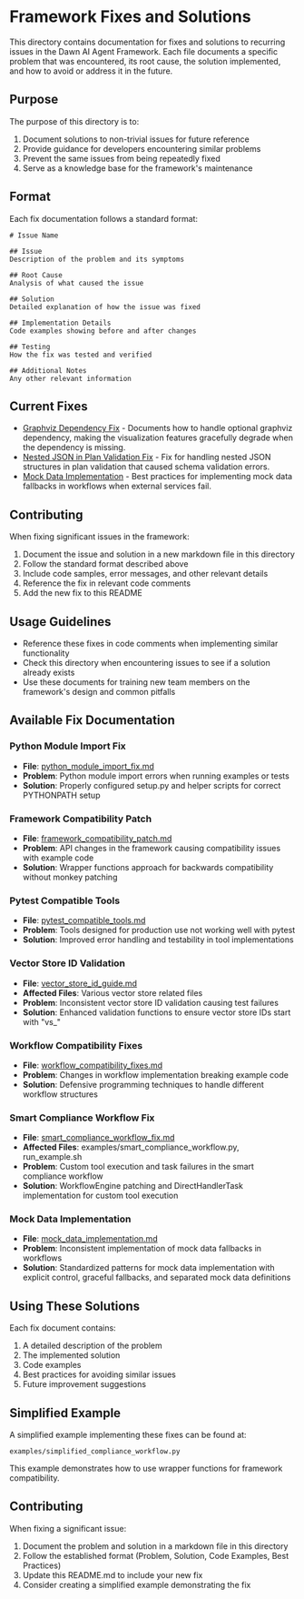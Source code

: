 # Framework Fixes and Solutions

This directory contains documentation for fixes and solutions to recurring issues in the Dawn AI Agent Framework. Each file documents a specific problem that was encountered, its root cause, the solution implemented, and how to avoid or address it in the future.

## Purpose

The purpose of this directory is to:

1. Document solutions to non-trivial issues for future reference
2. Provide guidance for developers encountering similar problems
3. Prevent the same issues from being repeatedly fixed
4. Serve as a knowledge base for the framework's maintenance

## Format

Each fix documentation follows a standard format:

```
# Issue Name

## Issue
Description of the problem and its symptoms

## Root Cause
Analysis of what caused the issue

## Solution
Detailed explanation of how the issue was fixed

## Implementation Details
Code examples showing before and after changes

## Testing
How the fix was tested and verified

## Additional Notes
Any other relevant information
```

## Current Fixes

- [Graphviz Dependency Fix](graphviz_dependency_fix.md) - Documents how to handle optional graphviz dependency, making the visualization features gracefully degrade when the dependency is missing.
- [Nested JSON in Plan Validation Fix](nested_json_in_plan_validation_fix.md) - Fix for handling nested JSON structures in plan validation that caused schema validation errors.
- [Mock Data Implementation](mock_data_implementation.md) - Best practices for implementing mock data fallbacks in workflows when external services fail.

## Contributing

When fixing significant issues in the framework:

1. Document the issue and solution in a new markdown file in this directory
2. Follow the standard format described above
3. Include code samples, error messages, and other relevant details
4. Reference the fix in relevant code comments
5. Add the new fix to this README

## Usage Guidelines

- Reference these fixes in code comments when implementing similar functionality
- Check this directory when encountering issues to see if a solution already exists
- Use these documents for training new team members on the framework's design and common pitfalls

## Available Fix Documentation

### Python Module Import Fix
- **File**: [python_module_import_fix.md](python_module_import_fix.md)
- **Problem**: Python module import errors when running examples or tests
- **Solution**: Properly configured setup.py and helper scripts for correct PYTHONPATH setup

### Framework Compatibility Patch
- **File**: [framework_compatibility_patch.md](framework_compatibility_patch.md)
- **Problem**: API changes in the framework causing compatibility issues with example code
- **Solution**: Wrapper functions approach for backwards compatibility without monkey patching

### Pytest Compatible Tools
- **File**: [pytest_compatible_tools.md](pytest_compatible_tools.md)
- **Problem**: Tools designed for production use not working well with pytest
- **Solution**: Improved error handling and testability in tool implementations

### Vector Store ID Validation
- **File**: [vector_store_id_guide.md](vector_store_id_guide.md)
- **Affected Files**: Various vector store related files
- **Problem**: Inconsistent vector store ID validation causing test failures
- **Solution**: Enhanced validation functions to ensure vector store IDs start with "vs_"

### Workflow Compatibility Fixes
- **File**: [workflow_compatibility_fixes.md](workflow_compatibility_fixes.md)
- **Problem**: Changes in workflow implementation breaking example code
- **Solution**: Defensive programming techniques to handle different workflow structures

### Smart Compliance Workflow Fix
- **File**: [smart_compliance_workflow_fix.md](smart_compliance_workflow_fix.md)
- **Affected Files**: examples/smart_compliance_workflow.py, run_example.sh
- **Problem**: Custom tool execution and task failures in the smart compliance workflow
- **Solution**: WorkflowEngine patching and DirectHandlerTask implementation for custom tool execution

### Mock Data Implementation
- **File**: [mock_data_implementation.md](mock_data_implementation.md)
- **Problem**: Inconsistent implementation of mock data fallbacks in workflows
- **Solution**: Standardized patterns for mock data implementation with explicit control, graceful fallbacks, and separated mock data definitions

## Using These Solutions

Each fix document contains:
1. A detailed description of the problem
2. The implemented solution
3. Code examples
4. Best practices for avoiding similar issues
5. Future improvement suggestions

## Simplified Example

A simplified example implementing these fixes can be found at:
```
examples/simplified_compliance_workflow.py
```

This example demonstrates how to use wrapper functions for framework compatibility.

## Contributing

When fixing a significant issue:
1. Document the problem and solution in a markdown file in this directory
2. Follow the established format (Problem, Solution, Code Examples, Best Practices)
3. Update this README.md to include your new fix
4. Consider creating a simplified example demonstrating the fix 